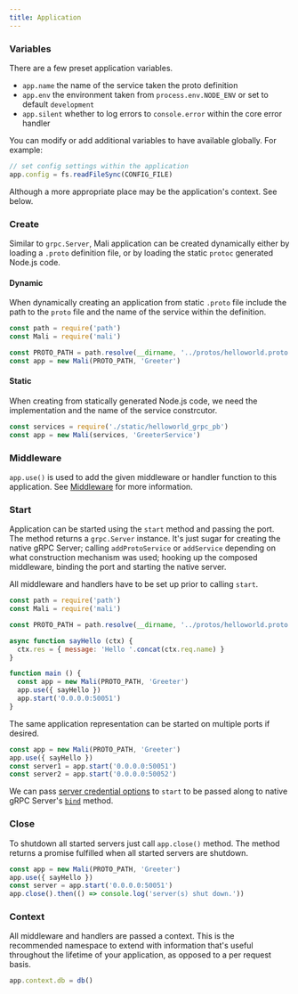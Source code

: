 ```yaml
---
title: Application
---
```


### Variables

There are a few preset application variables.

* `app.name` the name of the service taken the proto definition
* `app.env` the environment taken from `process.env.NODE_ENV` or set to default `development`
* `app.silent` whether to log errors to `console.error` within the core error handler

You can modify or add additional variables to have available globally. For example:

```js
// set config settings within the application
app.config = fs.readFileSync(CONFIG_FILE)
```

Although a more appropriate place may be the application's context. See below.

### Create

Similar to `grpc.Server`, Mali application can be created dynamically either by
loading a `.proto` definition file, or by loading the static `protoc` generated
Node.js code.

#### Dynamic

When dynamically creating an application from static `.proto` file include the
path to the `proto` file and the name of the service within the definition.

```js
const path = require('path')
const Mali = require('mali')

const PROTO_PATH = path.resolve(__dirname, '../protos/helloworld.proto')
const app = new Mali(PROTO_PATH, 'Greeter')
```

#### Static

When creating from statically generated Node.js code, we need the implementation
and the name of the service constrcutor.

```js
const services = require('./static/helloworld_grpc_pb')
const app = new Mali(services, 'GreeterService')
```

### Middleware

`app.use()` is used to add the given middleware or handler function to this application.
See [Middleware](http://mali.github.io/middleware]) for more information.

### Start

Application can be started using the `start` method and passing the port. The method returns a
`grpc.Server` instance. It's just sugar for creating the native gRPC Server; calling
`addProtoService` or `addService` depending on what construction mechanism was used;
hooking up the composed middleware, binding the port and starting the native server.

All middleware and handlers have to be set up prior to calling `start`.

```js
const path = require('path')
const Mali = require('mali')

const PROTO_PATH = path.resolve(__dirname, '../protos/helloworld.proto')

async function sayHello (ctx) {
  ctx.res = { message: 'Hello '.concat(ctx.req.name) }
}

function main () {
  const app = new Mali(PROTO_PATH, 'Greeter')
  app.use({ sayHello })
  app.start('0.0.0.0:50051')
}
```

The same application representation can be started on multiple ports if desired.

```js
const app = new Mali(PROTO_PATH, 'Greeter')
app.use({ sayHello })
const server1 = app.start('0.0.0.0:50051')
const server2 = app.start('0.0.0.0:50052')
```

We can pass [server credential options](http://www.grpc.io/grpc/node/global.html#ServerCredentials)
to `start` to be passed along to native gRPC Server's [`bind`](http://www.grpc.io/grpc/node/module-src_server-Server.html) method.

### Close

To shutdown all started servers just call `app.close()` method. The method returns
a promise fulfilled when all started servers are shutdown.

```js
const app = new Mali(PROTO_PATH, 'Greeter')
app.use({ sayHello })
const server = app.start('0.0.0.0:50051')
app.close().then(() => console.log('server(s) shut down.'))
```

### Context

All middleware and handlers are passed a context. This is the recommended namespace
to extend with information that's useful throughout the lifetime of your application,
as opposed to a per request basis.

```js
app.context.db = db()
```
